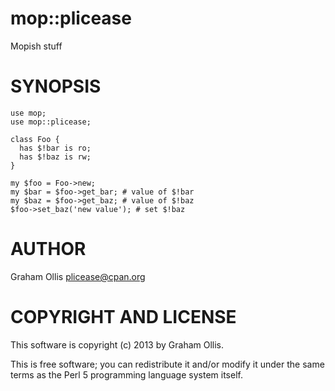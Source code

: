 # mop::plicease

Mopish stuff

# SYNOPSIS

    use mop;
    use mop::plicease;
    
    class Foo {
      has $!bar is ro;
      has $!baz is rw;
    }
    
    my $foo = Foo->new;
    my $bar = $foo->get_bar; # value of $!bar
    my $baz = $foo->get_baz; # value of $!baz
    $foo->set_baz('new value'); # set $!baz

# AUTHOR

Graham Ollis <plicease@cpan.org>

# COPYRIGHT AND LICENSE

This software is copyright (c) 2013 by Graham Ollis.

This is free software; you can redistribute it and/or modify it under
the same terms as the Perl 5 programming language system itself.
